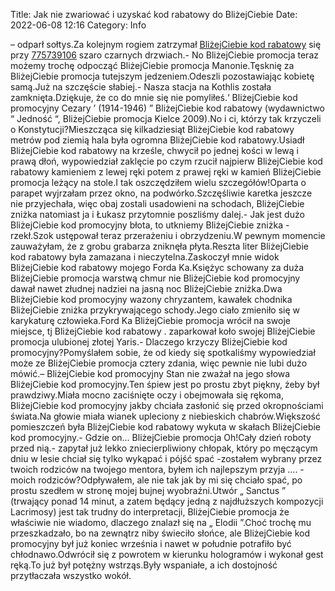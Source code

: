 Title: Jak nie zwariować i uzyskać kod rabatowy do BliżejCiebie
Date: 2022-06-08 12:16
Category: Info

– odparł sołtys.Za kolejnym rogiem zatrzymał [BliżejCiebie kod rabatowy](https://promki.pl/kody-rabatowe/blizejciebie) się przy [775739106](https://telinfo.co/pl/numer/775739106/) szaro czarnych drzwiach.- No BliżejCiebie promocja teraz możemy trochę odpocząć BliżejCiebie promocja Manonie.Tęsknię za BliżejCiebie promocja tutejszym jedzeniem.Odeszli pozostawiając kobietę samą.Już na szczęście słabiej.- Nasza stacja na Kothlis została zamknięta.Dziękuje, że co do mnie się nie pomyliłeś.‘ BliżejCiebie kod promocyjny Cezary ’ (1914-1946) ” BliżejCiebie kod rabatowy (wydawnictwo “ Jedność “, BliżejCiebie promocja Kielce 2009).No i ci, którzy tak krzyczeli o Konstytucji?Mieszcząca się kilkadziesiąt BliżejCiebie kod rabatowy metrów pod ziemią hala była ogromna BliżejCiebie kod rabatowy.Usiadł BliżejCiebie kod rabatowy na krześle, chwycił po jednej kości w lewą i prawą dłoń, wypowiedział zaklęcie po czym rzucił najpierw BliżejCiebie kod rabatowy kamieniem z lewej ręki potem z prawej ręki w kamień BliżejCiebie promocja leżący na stole.I tak oszczędziłem wielu szczegółów!Oparta o parapet wyjrzałam przez okno, na podwórko.Szczęśliwie karetka jeszcze nie przyjechała, więc obaj zostali usadowieni na schodach, BliżejCiebie zniżka natomiast ja i Łukasz przytomnie poszliśmy dalej.- Jak jest dużo BliżejCiebie kod promocyjny błota, to utkniemy BliżejCiebie zniżka - rzekł.Szok ustępował teraz przerażeniu i obrzydzeniu.W pewnym momencie zauważyłam, że z grobu grabarza zniknęła płyta.Reszta liter BliżejCiebie kod rabatowy była zamazana i nieczytelna.Zaskoczył mnie widok BliżejCiebie kod rabatowy mojego Forda Ka.Księżyc schowany za duża BliżejCiebie promocja warstwą chmur nie BliżejCiebie kod promocyjny dawał nawet złudnej nadziei na jasną noc BliżejCiebie zniżka.Dwa BliżejCiebie kod promocyjny wazony chryzantem, kawałek chodnika BliżejCiebie zniżka przykrywającego schody.Jego ciało zmieniło się w karykaturę człowieka.Ford Ka BliżejCiebie promocja wrócił na swoje miejsce, tj BliżejCiebie kod rabatowy . zaparkował koło swojej BliżejCiebie promocja ulubionej złotej Yaris.- Dlaczego krzyczy BliżejCiebie kod promocyjny?Pomyślałem sobie, że od kiedy się spotkaliśmy wypowiedział może ze BliżejCiebie promocja cztery zdania, więc pewnie nie lubi dużo mówić.– BliżejCiebie kod promocyjny Stan nie zważał na jego słowa BliżejCiebie kod promocyjny.Ten śpiew jest po prostu zbyt piękny, żeby był prawdziwy.Miała mocno zaciśnięte oczy i obejmowała się rękoma, BliżejCiebie kod promocyjny jakby chciała zasłonić się przed okropnościami świata.Na głowie miała wianek upleciony z niebieskich chabrów.Większość pomieszczeń była BliżejCiebie kod rabatowy wykuta w skałach BliżejCiebie kod promocyjny.- Gdzie on… BliżejCiebie promocja Oh!Cały dzień roboty przed nią.- zapytał już lekko zniecierpliwiony chłopak, który po męczącym dniu w lesie chciał się tylko wykąpać i pójść spać -zostałem wybrany przez twoich rodziców na twojego mentora, byłem ich najlepszym przyja .... -moich rodziców?Odpływałem, ale nie tak jak by mi się chciało spać, po prostu szedłem w stronę mojej bujnej wyobraźni.Utwór „ Sanctus ” (trwający ponad 14 minut, a zatem będący jedną z najdłuższych kompozycji Lacrimosy) jest tak trudny do interpretacji, BliżejCiebie promocja że właściwie nie wiadomo, dlaczego znalazł się na „ Elodii ”.Choć trochę mu przeszkadzało, bo na zewnątrz niby świeciło słońce, ale BliżejCiebie kod promocyjny był już koniec września i nawet w południe potrafiło być chłodnawo.Odwrócił się z powrotem w kierunku hologramów i wykonał gest ręką.To już był potężny wstrząs.Były wspaniałe, a ich dostojność przytłaczała wszystko wokół.
